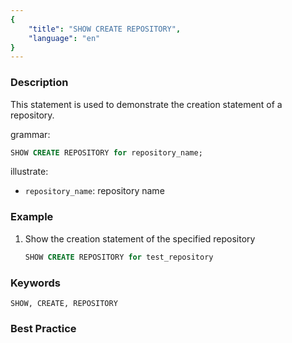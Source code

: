 ```yaml
---
{
    "title": "SHOW CREATE REPOSITORY",
    "language": "en"
}
---
```


<!--
Licensed to the Apache Software Foundation (ASF) under one
or more contributor license agreements.  See the NOTICE file
distributed with this work for additional information
regarding copyright ownership.  The ASF licenses this file
to you under the Apache License, Version 2.0 (the
"License"); you may not use this file except in compliance
with the License.  You may obtain a copy of the License at

  http://www.apache.org/licenses/LICENSE-2.0

Unless required by applicable law or agreed to in writing,
software distributed under the License is distributed on an
"AS IS" BASIS, WITHOUT WARRANTIES OR CONDITIONS OF ANY
KIND, either express or implied.  See the License for the
specific language governing permissions and limitations
under the License.
-->




### Description

This statement is used to demonstrate the creation statement of a repository.

grammar:

```sql
SHOW CREATE REPOSITORY for repository_name;
```

illustrate:
-  `repository_name`: repository name

### Example

1. Show the creation statement of the specified repository

    ```sql
    SHOW CREATE REPOSITORY for test_repository
    ```

### Keywords

    SHOW, CREATE, REPOSITORY

### Best Practice

